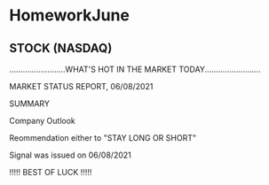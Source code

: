 # HomeworkJune
STOCK (NASDAQ) 
--------------------------------------------------------------------------------------------------------------------------------------------------------------------------------------------------------------------------------------------------------------------------------------------------------------------------------
.........................WHAT'S HOT IN THE MARKET TODAY.........................

MARKET STATUS REPORT, 06/08/2021

SUMMARY 

Company Outlook

Reommendation either to "STAY LONG OR SHORT" 

Signal was issued on 06/08/2021



!!!!! BEST OF LUCK !!!!!